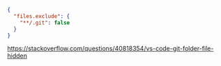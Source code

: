 ```json
{
  "files.exclude": {
    "**/.git": false
  }
}
```

https://stackoverflow.com/questions/40818354/vs-code-git-folder-file-hidden